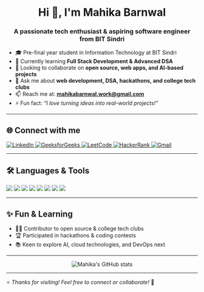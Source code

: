

<!--
**mahi6299/mahi6299** is a ✨ _special_ ✨ repository because its `README.md` (this file) appears on your GitHub profile.

Here are some ideas to get you started:

- 🔭 I’m currently working on ...
- 🌱 I’m currently learning ...
- 👯 I’m looking to collaborate on ...
- 🤔 I’m looking for help with ...
- 💬 Ask me about ...
- 📫 How to reach me: ...
- 😄 Pronouns: ...
- ⚡ Fun fact: ...
-->
<h1 align="center">Hi 👋, I'm Mahika Barnwal</h1>
<h3 align="center">A passionate tech enthusiast & aspiring software engineer from BIT Sindri</h3>

- 🎓 Pre-final year student in Information Technology at BIT Sindri  
- 🌱 Currently learning **Full Stack Development & Advanced DSA**  
- 🤝 Looking to collaborate on **open source, web apps, and AI-based projects**  
- 💬 Ask me about **web development, DSA, hackathons, and college tech clubs**  
- 📫 Reach me at: **mahikabarnwal.work@gmail.com**  
- ⚡ Fun fact: *“I love turning ideas into real-world projects!”*

---

## 🌐 Connect with me
<p>
  <a href="https://www.linkedin.com/in/mahika-barnwal-a995ba256" target="_blank">
    <img alt="LinkedIn" src="https://img.shields.io/badge/LinkedIn-blue?logo=linkedin&style=for-the-badge">
  </a>
  <a href="https://www.geeksforgeeks.org/user/mahibarnf5ge/" target="_blank">
    <img alt="GeeksforGeeks" src="https://img.shields.io/badge/GeeksforGeeks-14A800?logo=geeksforgeeks&logoColor=white&style=for-the-badge">
  </a>
  <a href="https://leetcode.com/u/mahika_62/" target="_blank">
    <img alt="LeetCode" src="https://img.shields.io/badge/LeetCode-FFA116?logo=leetcode&logoColor=black&style=for-the-badge">
  </a>
  <a href="https://www.hackerrank.com/profile/mahibarnwal1234" target="_blank">
    <img alt="HackerRank" src="https://img.shields.io/badge/HackerRank-2EC866?logo=hackerrank&logoColor=white&style=for-the-badge">
  </a>
  <a href="mailto:mahikabarnwal.work@gmail.com" target="_blank">
    <img alt="Gmail" src="https://img.shields.io/badge/Gmail-D14836?logo=gmail&logoColor=white&style=for-the-badge">
  </a>
</p>

---

## 🛠 Languages & Tools
<p>
  <img src="https://img.shields.io/badge/JavaScript-black?logo=javascript&logoColor=F7DF1E&style=for-the-badge" />
  <img src="https://img.shields.io/badge/React-black?logo=react&logoColor=61DAFB&style=for-the-badge" />
  <img src="https://img.shields.io/badge/Tailwind_CSS-black?logo=tailwindcss&logoColor=38B2AC&style=for-the-badge" />
  <img src="https://img.shields.io/badge/C++-black?logo=c%2B%2B&logoColor=00599C&style=for-the-badge" />
  <img src="https://img.shields.io/badge/Python-black?logo=python&logoColor=3776AB&style=for-the-badge" />
  <img src="https://img.shields.io/badge/MySQL-black?logo=mysql&logoColor=4479A1&style=for-the-badge" />
  <img src="https://img.shields.io/badge/Linux-black?logo=linux&logoColor=FCC624&style=for-the-badge" />
  <img src="https://img.shields.io/badge/Git-black?logo=git&logoColor=F05032&style=for-the-badge" />
</p>

---

## ✨ Fun & Learning
- 👩‍💻 Contributor to open source & college tech clubs  
- 🏆 Participated in hackathons & coding contests  
- 📚 Keen to explore AI, cloud technologies, and DevOps next  

---

<p align="center">
  <img src="https://github-readme-stats.vercel.app/api?username=mahikabarnwal&show_icons=true&theme=react" alt="Mahika's GitHub stats" />
</p>

---

⭐ *Thanks for visiting! Feel free to connect or collaborate!* 🚀

